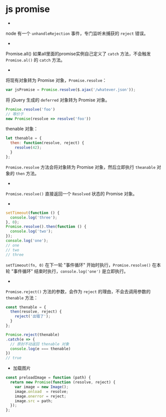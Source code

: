 # js promise

- 
node 有一个 `unhandleRejection` 事件，专门监听未捕获的 `reject` 错误。

- 
Promise.all()
如果all里面的promise实例自己定义了 `catch` 方法，不会触发 `Promise.al()` 的 `catch` 方法。

- 
将现有对象转为 Promise 对象，`Promise.resolve`：
```js
var jsPromise = Promise.resolve($.ajax('/whatever.json'));
```
将 jQuery 生成的 `deferred` 对象转为 Promise 对象。

```js
Promise.resolve('foo')
// 等价于
new Promise(resolve => resolve('foo'))
```

thenable 对象：
```js
let thenable = {
  then: function(resolve, reject) {
    resolve(42);
  }
};
```

`Promise.resolve` 方法会将对象转为 Promise 对象，然后立即执行 `theanable` 对象的 `then` 方法。

- 
`Promise.resolve()` 直接返回一个 `Resolved` 状态的 Promise 对象。

- 
```js
setTimeout(function () {
  console.log('three');
}, 0);
Promise.resolve().then(function () {
  console.log('two');
});
console.log('one');
// one
// two
// three
```
`setTimeout(fn, 0)` 在下一轮 "事件循环" 开始时执行，`Promise.resolve()` 在本轮 "事件循环" 结束时执行，`console.log('one')` 是立即执行。

- 
`Promise.reject()` 方法的参数，会作为 `reject` 的理由，不会去调用参数的 `thenable` 方法：
```js
const thenable = {
  then(resolve, reject) {
    reject('出错了');
  }
};

Promise.reject(thenable)
.catch(e => {
  // 原封不动返回 thenable 对象
  console.log(e === thenable)
})
// true
```

- 加载图片
```js
const preloadImage = function (path) {
  return new Promise(function (resolve, reject) {
    var image = new Image();
    image.onload  = resolve;
    image.onerror = reject;
    image.src = path;
  });
};
```








